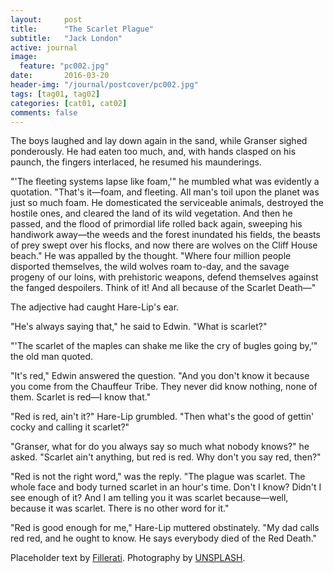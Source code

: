```yaml
---
layout:     post
title:      "The Scarlet Plague"
subtitle:   "Jack London"
active: journal
image:
  feature: "pc002.jpg"
date:       2016-03-20
header-img: "/journal/postcover/pc002.jpg"
tags: [tag01, tag02]
categories: [cat01, cat02]
comments: false
---
```


<p>The boys laughed and lay down again in the sand, while Granser sighed  ponderously. He had eaten too much, and, with hands clasped on his  paunch, the fingers interlaced, he resumed his maunderings.</p>

<p>"'The fleeting systems lapse like foam,'" he mumbled what was evidently  a quotation. "That's it&mdash;foam, and fleeting. All man's toil upon the  planet was just so much foam. He domesticated the serviceable animals,  destroyed the hostile ones, and cleared the land of its wild vegetation.  And then he passed, and the flood of primordial life rolled back again,  sweeping his handiwork away&mdash;the weeds and the forest inundated his  fields, the beasts of prey swept over his flocks, and now there are  wolves on the Cliff House beach." He was appalled by the thought. "Where  four million people disported themselves, the wild wolves roam to-day,  and the savage progeny of our loins, with prehistoric weapons, defend  themselves against the fanged despoilers. Think of it! And all because  of the Scarlet Death&mdash;"</p>

<p>The adjective had caught Hare-Lip's ear.</p>

<p>"He's always saying that," he said to Edwin. "What is scarlet?"</p>

<p>"'The scarlet of the maples can shake me like the cry of bugles going  by,'" the old man quoted.</p>

<p>"It's red," Edwin answered the question. "And you don't know it because  you come from the Chauffeur Tribe. They never did know nothing, none of  them. Scarlet is red&mdash;I know that."</p>

<p>"Red is red, ain't it?" Hare-Lip grumbled. "Then what's the good of  gettin' cocky and calling it scarlet?"</p>

<p>"Granser, what for do you always say so much what nobody knows?" he  asked. "Scarlet ain't anything, but red is red. Why don't you say red,  then?"</p>

<p>"Red is not the right word," was the reply. "The plague was scarlet.  The whole face and body turned scarlet in an hour's time. Don't I  know? Didn't I see enough of it? And I am telling you it was scarlet  because&mdash;well, because it was scarlet. There is no other word for it."</p>

<p>"Red is good enough for me," Hare-Lip muttered obstinately. "My dad  calls red red, and he ought to know. He says everybody died of the Red  Death."</p>

<p>Placeholder text by <a href="http://www.fillerati.com/">Fillerati</a>. Photography by <a href="https://unsplash.com">UNSPLASH</a>.</p>